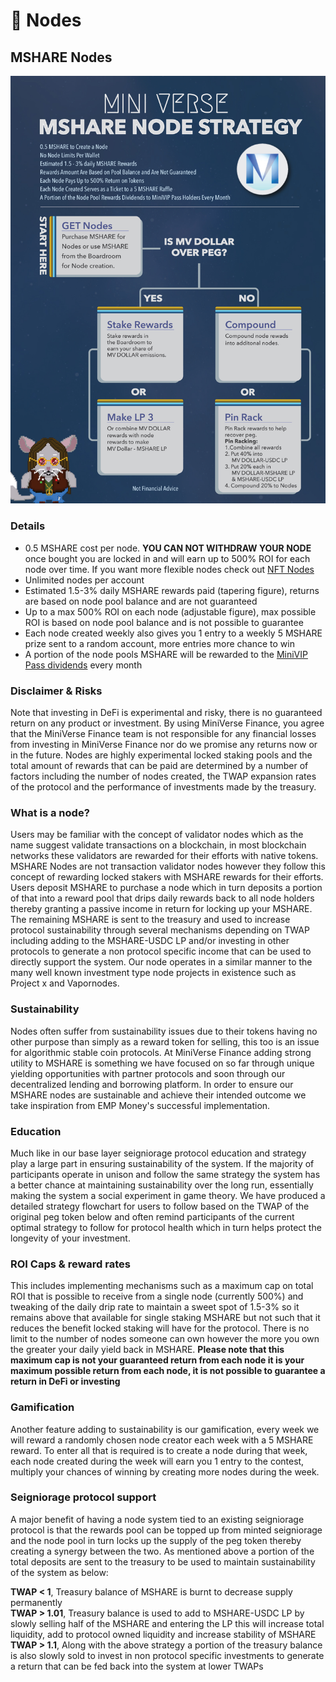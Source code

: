 # 📍 Nodes

## MSHARE Nodes

![](../.gitbook/assets/Miniverse-MShare-Node-Strategy.jpeg)

### Details

* 0.5 MSHARE cost per node. **YOU CAN NOT WITHDRAW YOUR NODE** once bought you are locked in and will earn up to 500% ROI for each node over time. If you want more flexible nodes check out [NFT Nodes](../nft-gamefi-utility/gamified-nft-nodes/)
* Unlimited nodes per account
* Estimated 1.5-3% daily MSHARE rewards paid (tapering figure), returns are based on node pool balance and are not guaranteed
* Up to a max 500% ROI on each node (adjustable figure), max possible ROI is based on node pool balance and is not possible to guarantee
* Each node created weekly also gives you 1 entry to a weekly 5 MSHARE prize sent to a random account, more entries more chance to win
* A portion of the node pools MSHARE will be rewarded to the [MiniVIP Pass dividends](../nft-gamefi-utility/casinofi-slots/minivip-pass-nft.md) every month

### Disclaimer & Risks

Note that investing in DeFi is experimental and risky, there is no guaranteed return on any product or investment. By using MiniVerse Finance, you agree that the MiniVerse Finance team is not responsible for any financial losses from investing in MiniVerse Finance nor do we promise any returns now or in the future. Nodes are highly experimental locked staking pools and the total amount of rewards that can be paid are determined by a number of factors including the number of nodes created, the TWAP expansion rates of the protocol and the performance of investments made by the treasury.

### What is a node? <a href="#what-is-a-node" id="what-is-a-node"></a>

Users may be familiar with the concept of validator nodes which as the name suggest validate transactions on a blockchain, in most blockchain networks these validators are rewarded for their efforts with native tokens. MSHARE Nodes are not transaction validator nodes however they follow this concept of rewarding locked stakers with MSHARE rewards for their efforts. Users deposit MSHARE to purchase a node which in turn deposits a portion of that into a reward pool that drips daily rewards back to all node holders thereby granting a passive income in return for locking up your MSHARE. The remaining MSHARE is sent to the treasury and used to increase protocol sustainability through several mechanisms depending on TWAP including adding to the MSHARE-USDC LP and/or investing in other protocols to generate a non protocol specific income that can be used to directly support the system. Our node operates in a similar manner to the many well known investment type node projects in existence such as Project x and Vapornodes.

### Sustainability <a href="#sustainability" id="sustainability"></a>

Nodes often suffer from sustainability issues due to their tokens having no other purpose than simply as a reward token for selling, this too is an issue for algorithmic stable coin protocols. At MiniVerse Finance adding strong utility to MSHARE is something we have focused on so far through unique yielding opportunities with partner protocols and soon through our decentralized lending and borrowing platform. In order to ensure our MSHARE nodes are sustainable and achieve their intended outcome we take inspiration from EMP Money's successful implementation.

### Education <a href="#education" id="education"></a>

Much like in our base layer seigniorage protocol education and strategy play a large part in ensuring sustainability of the system. If the majority of participants operate in unison and follow the same strategy the system has a better chance at maintaining sustainability over the long run, essentially making the system a social experiment in game theory. We have produced a detailed strategy flowchart for users to follow based on the TWAP of the original peg token below and often remind participants of the current optimal strategy to follow for protocol health which in turn helps protect the longevity of your investment.

### ROI Caps & reward rates

This includes implementing mechanisms such as a maximum cap on total ROI that is possible to receive from a single node (currently 500%) and tweaking of the daily drip rate to maintain a sweet spot of 1.5-3% so it remains above that available for single staking MSHARE but not such that it reduces the benefit locked staking will have for the protocol. There is no limit to the number of nodes someone can own however the more you own the greater your daily yield back in MSHARE. **Please note that this maximum cap is not your guaranteed return from each node it is your maximum possible return from each node, it is not possible to guarantee a return in DeFi or investing**

### Gamification

Another feature adding to sustainability is our gamification, every week we will reward a randomly chosen node creator each week with a 5 MSHARE reward. To enter all that is required is to create a node during that week, each node created during the week will earn you 1 entry to the contest, multiply your chances of winning by creating more nodes during the week.

### Seigniorage protocol support

A major benefit of having a node system tied to an existing seigniorage protocol is that the rewards pool can be topped up from minted seigniorage and the node pool in turn locks up the supply of the peg token thereby creating a synergy between the two. As mentioned above a portion of the total deposits are sent to the treasury to be used to maintain sustainability of the system as below:

**TWAP < 1**, Treasury balance of MSHARE is burnt to decrease supply permanently\
**TWAP > 1.01**, Treasury balance is used to add to MSHARE-USDC LP by slowly selling half of the MSHARE and entering the LP this will increase total liquidity, add to protocol owned liquidity and increase stability of MSHARE\
**TWAP > 1.1**, Along with the above strategy a portion of the treasury balance is also slowly sold to invest in non protocol specific investments to generate a return that can be fed back into the system at lower TWAPs
